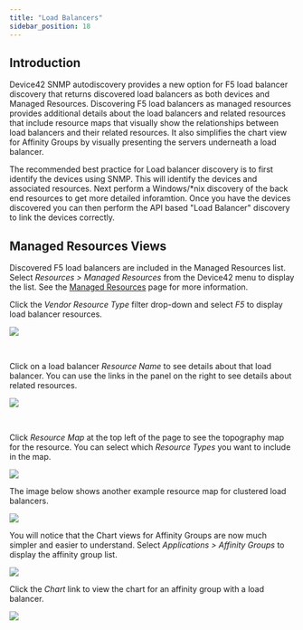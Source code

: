 ```yaml
---
title: "Load Balancers"
sidebar_position: 18
---
```


## Introduction

Device42 SNMP autodiscovery provides a new option for F5 load balancer discovery that returns discovered load balancers as both devices and Managed Resources. Discovering F5 load balancers as managed resources provides additional details about the load balancers and related resources that include resource maps that visually show the relationships between load balancers and their related resources. It also simplifies the chart view for Affinity Groups by visually presenting the servers underneath a load balancer.

The recommended best practice for Load balancer discovery is to first identify the devices using SNMP. This will identify the devices and associated resources. Next perform a Windows/*nix discovery of the back end resources to get more detailed inforamtion. Once you have the devices discovered you can then perform the API based "Load Balancer" discovery to link the devices correctly.

## Managed Resources Views

Discovered F5 load balancers are included in the Managed Resources list. Select _Resources > Managed Resources_ from the Device42 menu to display the list. See the [Managed Resources](https://docs.device42.com/auto-discovery/resources/) page for more information.

Click the _Vendor Resource Type_ filter drop-down and select _F5_ to display load balancer resources.

![](/assets/images/Load-Balancers_resources-listdrop-down.png)

 

Click on a load balancer _Resource Name_ to see details about that load balancer. You can use the links in the panel on the right to see details about related resources.

![](/assets/images/Load-Balancers_single-resource-props.png)

 

Click _Resource Map_ at the top left of the page to see the topography map for the resource. You can select which _Resource Types_ you want to include in the map.

![](/assets/images/Load-Balancers_cluster-map.png)

The image below shows another example resource map for clustered load balancers.

![](/assets/images/Load-Balancers_single-map.png)

You will notice that the Chart views for Affinity Groups are now much simpler and easier to understand. Select _Applications > Affinity Groups_ to display the affinity group list.

![](/assets/images/Load-Balancers_AG-list.png)

Click the _Chart_ link to view the chart for an affinity group with a load balancer.

![](/assets/images/Load-Balancers_AG-chart.png)
